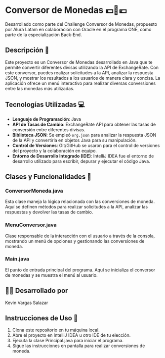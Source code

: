 # Conversor de Monedas 💵💱💶

Desarrollado como parte del Challenge Conversor de Monedas, propuesto por Alura Latam en colaboración con Oracle en el programa ONE, como parte de la especialización Back-End.

## Descripción 📝

Este proyecto es un Conversor de Monedas desarrollado en Java que te permite convertir diferentes divisas utilizando la API de ExchangeRate. Con este conversor, puedes realizar solicitudes a la API, analizar la respuesta JSON, y mostrar los resultados a los usuarios de manera clara y concisa. La aplicación ofrece un menú interactivo para realizar diversas conversiones entre las monedas más utilizadas.

## Tecnologías Utilizadas 💻

- **Lenguaje de Programación**: Java
- **API de Tasas de Cambio**: ExchangeRate API para obtener las tasas de conversión entre diferentes divisas.
- **Biblioteca JSON**: Se empleó `org.json` para analizar la respuesta JSON de la API y convertirla en objetos Java para su manipulación.
- **Control de Versiones**: Git/GitHub se usaron para el control de versiones del proyecto y la colaboración en equipo.
- **Entorno de Desarrollo Integrado (IDE)**: IntelliJ IDEA fue el entorno de desarrollo utilizado para escribir, depurar y ejecutar el código Java.

## Clases y Funcionalidades 🧩

### ConversorMoneda.java

Esta clase maneja la lógica relacionada con las conversiones de moneda. Aquí se definen métodos para realizar solicitudes a la API, analizar las respuestas y devolver las tasas de cambio.

### MenuConversor.java

Clase responsable de la interacción con el usuario a través de la consola, mostrando un menú de opciones y gestionando las conversiones de moneda.

### Main.java

El punto de entrada principal del programa. Aquí se inicializa el conversor de monedas y se muestra el menú al usuario.

## 👨‍💻 Desarrollado por

Kevin Vargas Salazar

## Instrucciones de Uso 🚀

1. Clona este repositorio en tu máquina local.
2. Abre el proyecto en IntelliJ IDEA u otro IDE de tu elección.
3. Ejecuta la clase Principal.java para iniciar el programa.
4. Sigue las instrucciones en pantalla para realizar conversiones de moneda.
